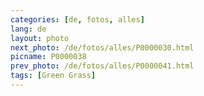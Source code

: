 ```yaml
---
categories: [de, fotos, alles]
lang: de
layout: photo
next_photo: /de/fotos/alles/P0000030.html
picname: P0000038
prev_photo: /de/fotos/alles/P0000041.html
tags: [Green Grass]
---
```

